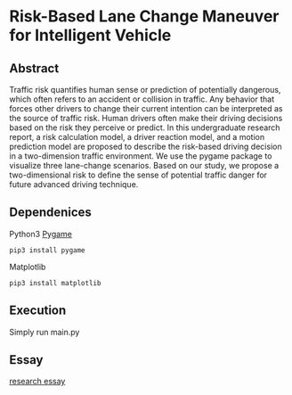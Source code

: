 # Risk-Based Lane Change Maneuver for Intelligent Vehicle

## Abstract
Traffic risk quantifies human sense or prediction of potentially dangerous, which often refers to an accident or collision in traffic. Any behavior that forces other drivers to change their current intention can be interpreted as the source of traffic risk. Human drivers often make their driving decisions based on the risk they perceive or predict. In this undergraduate research report, a risk calculation model, a driver reaction model, and a motion prediction model are proposed to describe the risk-based driving decision in a two-dimension traffic environment. We use the pygame package to visualize three lane-change scenarios. Based on our study, we propose a two-dimensional risk to define the sense of potential traffic danger for future advanced driving technique.

## Dependenices
Python3
[Pygame](https://github.com/pygame/pygame)  
```
pip3 install pygame
```
Matplotlib  
```
pip3 install matplotlib
```
## Execution
Simply run main.py

## Essay
[research essay](https://github.com/williampai0704/NTUME_SoLab/blob/master/Risk-Based%20Lane%20Change%20Maneuver%20for%20Intelligent%20Vehicle.pdf)  
